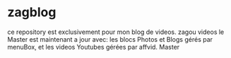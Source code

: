 # zagblog
ce repository est exclusivement pour mon blog de videos. zagou videos
le Master est maintenant a jour avec: les blocs Photos et Blogs gérés par menuBox, et les videos Youtubes gérées par affvid.
Master
